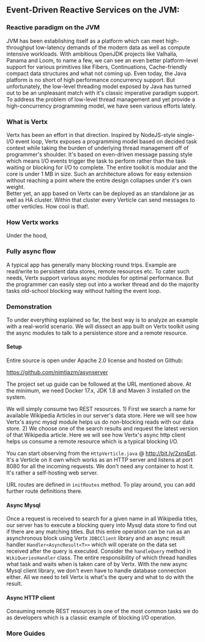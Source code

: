## Event-Driven Reactive Services on the JVM:

### Reactive paradigm on the JVM

JVM has been establishing itself as a platform which can meet high-throughput low-latency demands of the modern data as 
well as compute intensive workloads. With ambitious OpenJDK projects like Valhalla, Panama and Loom, to name a few, we
can see an even better platform-level support for various primitives like Fibers, Continuations, Cache-friendly compact 
data structures and what not coming up. Even today, the Java platform is no short of high performance concurrency support. But 
unfortunately, the low-level threading model exposed by Java has turned out to be an unpleasant match with it's classic
imperative paradigm support. To address the problem of low-level thread management and yet provide a high-concurrency programming model,
we have seen various efforts lately.

### What is Vertx
 
Vertx has been an effort in that direction. Inspired by NodeJS-style single-I/O event loop,
Vertx exposes a programming model based on decided task context while taking the burden of underlying thread management off
of programmer's shoulder. It's based on even-driven message passing style which means I/O events trigger the task to perform
rather than the task waiting or blocking for I/O to complete. The entire toolkit is modular and the core is under 1 MB in size.
Such an architecture allows for easy extension without reaching a point where the entire design collapses under it's own weight.     
Better yet, an app based on Vertx can be deployed as an standalone jar as well as HA cluster. Within that cluster every Verticle
can send messages to other verticles. How cool is that!. 

### How Vertx works

Under the hood, 

### Fully async flow

A typical app has generally many blocking round trips. Example are read/write to persistent data stores, remote resources etc.
To cater such needs, Vertx support various async modules for optimal performance. But the programmer can easily step out into
a worker thread and do the majority tasks old-school blocking way without halting the event loop.

### Demonstration

To under everything explained so far, the best way is to analyze an example with a real-world scenario.
We will dissect an app built on Vertx toolkit using the async modules to talk to a persistence store and 
a remote resource. 

#### Setup

Entire source is open under Apache 2.0 license and hosted on Github:

https://github.com/nimtiazm/asynserver

The project set up guide can be followed at the URL mentioned above. At the minimum, we need Docker 17.x, JDK 1.8 and
Maven 3 installed on the system.

We will simply consume two REST resources.
	1) First we search a name for available Wikipedia Articles in our server's data store. Here we will see how Vertx's async
	mysql module helps us do non-blocking reads with our data store.
	2) We choose one of the search results and request the latest version of that Wikipedia article. Here we will see how Vertx's
	async http client helps us consume a remote resource which is a typical blocking I/O.
	
You can start observing from the `HttpVerticle.java` @ http://bit.ly/2xnsEot. It's a Verticle on it own which works as an
HTTP server and listens at port 8080 for all the incoming requests. We don't need any container to host it. It's rather a 
self-hosting web server.

URL routes are defined in `initRoutes` method. To play around, you can add further route definitions there.

#### Async Mysql

Once a request is received to search for a given name in all Wikipedia titles, our server has to execute a blocking query
into Mysql data store to find out if there are any matching titles. But this entire operation can be run as an
asynchronous block using Vertx `JDBCClient` library and an async result handler `Handler<AsyncResult<T>>` which will operate
on the data set received after the query is executed. Consider the `handleQuery` method in `WikiQueriesHandler` class.
The entire responsibility of which thread handles what task and waits when is taken care of by Vertx. With the new 
async Mysql client library, we don't even have to handle database connection either. All we need to tell Vertx is 
what's the query and what to do with the result. 

#### Async HTTP client

Consuming remote REST resources is one of the most common tasks we do as developers which is a classic example of blocking I/O
operation.  

### More Guides

